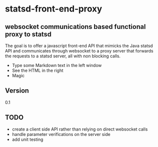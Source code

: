 statsd-front-end-proxy
======================

websocket communications based functional proxy to statsd
--

The goal is to offer a javascript front-end API that mimicks the Java statsd API and communicates through websocket to a proxy server that forwards the requests to a statsd server, all with non blocking calls.

  - Type some Markdown text in the left window
  - See the HTML in the right
  - Magic

Version
----

0.1

TODO
-----------

* create a client side API rather than relying on direct websocket calls
* handle parameter verifications on the server side
* add unit testing